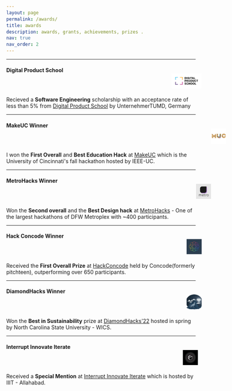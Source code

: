 ```yaml
---
layout: page
permalink: /awards/
title: awards
description: awards, grants, achievements, prizes .
nav: true
nav_order: 2
---
```


<hr>
<div class="projects">
     <div class="container">
        <div class="row row-cols-1">
            <h4>Digital Product School <img src="../assets/img/dps.png" height="40" width="80" style="margin-left: 440px;"></h4>
            <span>Recieved a <b>Software Engineering</b> scholarship with an acceptance rate of less than 5% from <a href="https://www.digitalproductschool.io/">Digital Product School</a> by UnternehmerTUMD, Germany</span>
        </div>
        </div>
    <hr>
    <div class="container">
        <div class="row row-cols-1">
            <h4>MakeUC Winner <img src="../assets/img/makeuc.png" height="40" width="40" style="margin-left: 545px;"></h4>
            <span>I won the <b>First Overall</b> and <b>Best Education Hack</b> at <a href="https://makeuc.io/">MakeUC</a> which is the University of Cincinnati's fall hackathon hosted by IEEE-UC.</span>
        </div>
    </div>
    <hr>
    <div class="container">
        <div class="row row-cols-1">
            <h4>MetroHacks Winner <img src="../assets/img/metrohacks.png" height="40" width="40" style="margin-left: 505px;"></h4>
            <span>Won the <b>Second overall</b> and the <b>Best Design hack</b> at <a href="https://metrohacks.dev/">MetroHacks</a> - One of the largest hackathons of DFW Metroplex with ~400 participants.</span>
        </div>
    </div>
    <hr>
    <div class="container">
        <div class="row row-cols-1">
            <h4>Hack Concode Winner <img src="../assets/img/concode.png" height="40" width="40" style="margin-left: 480px;"></h4>
            <span>Received the <b>First Overall Prize</b> at <a href="https://concode.io/">HackConcode</a> held by Concode(formerly pitchteen), outperforming over 650 participants.</span>
            </div>
        </div>
<hr>
<div class="container">
    <div class="row row-cols-1">
        <h4>DiamondHacks Winner <img src="../assets/img/diamondhacks.png" height="40" width="40" style="margin-left: 480px;"></h4>
        <span>Won the <b>Best in Sustainability</b> prize at <a href="https://www.ncsudiamondhacks.com">DiamondHacks'22</a> hosted in spring by North Carolina State University - WICS.</span>
    </div>
</div>
<hr>
<div class="container">
    <div class="row row-cols-1">
        <h4>Interrupt Innovate Iterate<img src="../assets/img/iiii.png" height="40" width="40" style="margin-left: 470px;"></h4>
        <span>Received a <b>Special Mention</b> at <a href="https://gravity-iii.tech/">Interrupt Innovate Iterate</a> which is hosted by IIIT - Allahabad.</span>
    </div>
</div>
